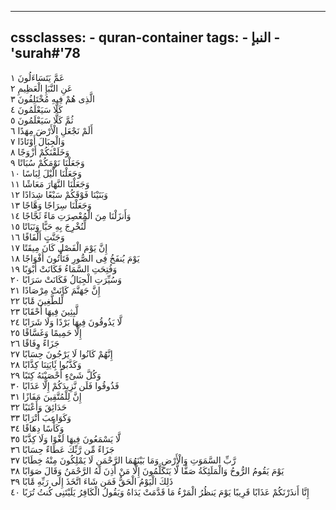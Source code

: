 
---
cssclasses:
    - quran-container
tags:
    - النبإ
    - 'surah#'78
---

عَمَّ يَتَسَاءَلُونَ  ١<br>
عَنِ النَّبَإِ الْعَظِيمِ  ٢<br>
الَّذِى هُمْ فِيهِ مُخْتَلِفُونَ  ٣<br>
كَلَّا سَيَعْلَمُونَ  ٤<br>
ثُمَّ كَلَّا سَيَعْلَمُونَ  ٥<br>
أَلَمْ نَجْعَلِ الْأَرْضَ مِهَدًا  ٦<br>
وَالْجِبَالَ أَوْتَادًا  ٧<br>
وَخَلَقْنَكُمْ أَزْوَجًا  ٨<br>
وَجَعَلْنَا نَوْمَكُمْ سُبَاتًا  ٩<br>
وَجَعَلْنَا الَّيْلَ لِبَاسًا  ١۰<br>
وَجَعَلْنَا النَّهَارَ مَعَاشًا  ١١<br>
وَبَنَيْنَا فَوْقَكُمْ سَبْعًا شِدَادًا  ١٢<br>
وَجَعَلْنَا سِرَاجًا وَهَّاجًا  ١٣<br>
وَأَنزَلْنَا مِنَ الْمُعْصِرَتِ مَاءً ثَجَّاجًا  ١٤<br>
لِّنُخْرِجَ بِهِ حَبًّا وَنَبَاتًا  ١٥<br>
وَجَنَّتٍ أَلْفَافًا  ١٦<br>
إِنَّ يَوْمَ الْفَصْلِ كَانَ مِيقَتًا  ١٧<br>
يَوْمَ يُنفَخُ فِى الصُّورِ فَتَأْتُونَ أَفْوَاجًا  ١٨<br>
وَفُتِحَتِ السَّمَاءُ فَكَانَتْ أَبْوَبًا  ١٩<br>
وَسُيِّرَتِ الْجِبَالُ فَكَانَتْ سَرَابًا  ٢۰<br>
إِنَّ جَهَنَّمَ كَانَتْ مِرْصَادًا  ٢١<br>
لِّلطَّغِينَ مََٔابًا  ٢٢<br>
لَّبِثِينَ فِيهَا أَحْقَابًا  ٢٣<br>
لَّا يَذُوقُونَ فِيهَا بَرْدًا وَلَا شَرَابًا  ٢٤<br>
إِلَّا حَمِيمًا وَغَسَّاقًا  ٢٥<br>
جَزَاءً وِفَاقًا  ٢٦<br>
إِنَّهُمْ كَانُوا لَا يَرْجُونَ حِسَابًا  ٢٧<br>
وَكَذَّبُوا بَِٔايَتِنَا كِذَّابًا  ٢٨<br>
وَكُلَّ شَىْءٍ أَحْصَيْنَهُ كِتَبًا  ٢٩<br>
فَذُوقُوا فَلَن نَّزِيدَكُمْ إِلَّا عَذَابًا  ٣۰<br>
إِنَّ لِلْمُتَّقِينَ مَفَازًا  ٣١<br>
حَدَائِقَ وَأَعْنَبًا  ٣٢<br>
وَكَوَاعِبَ أَتْرَابًا  ٣٣<br>
وَكَأْسًا دِهَاقًا  ٣٤<br>
لَّا يَسْمَعُونَ فِيهَا لَغْوًا وَلَا كِذَّبًا  ٣٥<br>
جَزَاءً مِّن رَّبِّكَ عَطَاءً حِسَابًا  ٣٦<br>
رَّبِّ السَّمَوَتِ وَالْأَرْضِ وَمَا بَيْنَهُمَا الرَّحْمَنِ لَا يَمْلِكُونَ مِنْهُ خِطَابًا  ٣٧<br>
يَوْمَ يَقُومُ الرُّوحُ وَالْمَلَئِكَةُ صَفًّا لَّا يَتَكَلَّمُونَ إِلَّا مَنْ أَذِنَ لَهُ الرَّحْمَنُ وَقَالَ صَوَابًا  ٣٨<br>
ذَلِكَ الْيَوْمُ الْحَقُّ فَمَن شَاءَ اتَّخَذَ إِلَى رَبِّهِ مََٔابًا  ٣٩<br>
إِنَّا أَنذَرْنَكُمْ عَذَابًا قَرِيبًا يَوْمَ يَنظُرُ الْمَرْءُ مَا قَدَّمَتْ يَدَاهُ وَيَقُولُ الْكَافِرُ يَلَيْتَنِى كُنتُ تُرَبًا  ٤۰<br>
